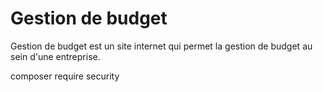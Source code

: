 # Gestion de budget

Gestion de budget est un site internet qui permet la gestion de budget au sein d'une entreprise. 



composer require security